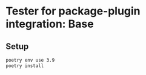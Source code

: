 # Tester for package-plugin integration: Base

## Setup

```bash
poetry env use 3.9
poetry install
```